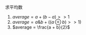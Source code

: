 求平均数
1. $average = a + (b - a) >> 1$
2. $average  = a \& b + ((a \oplus b)>>1)$
3. $average = \frac{a + b}{2}$
